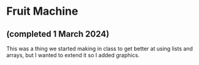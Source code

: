 # Fruit Machine
(completed 1 March 2024)
--
This was a thing we started making in class to get better at using lists and arrays, but I wanted to extend it so I added graphics.
